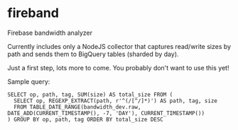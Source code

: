 # fireband
Firebase bandwidth analyzer

Currently includes only a NodeJS collector that captures read/write sizes by path and sends them to BigQuery tables (sharded by day).

Just a first step, lots more to come.  You probably don't want to use this yet!

Sample query:

```
SELECT op, path, tag, SUM(size) AS total_size FROM (
  SELECT op, REGEXP_EXTRACT(path, r'^(/[^/]*)') AS path, tag, size
  FROM TABLE_DATE_RANGE(bandwidth_dev.raw, DATE_ADD(CURRENT_TIMESTAMP(), -7, 'DAY'), CURRENT_TIMESTAMP())
) GROUP BY op, path, tag ORDER BY total_size DESC
```
